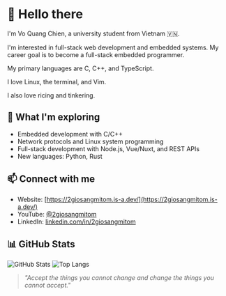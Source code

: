 # 👋 Hello there

I'm Vo Quang Chien, a university student from Vietnam 🇻🇳.

I'm interested in full-stack web development and embedded systems. My career goal is to become a full-stack embedded programmer.

My primary languages are C, C++, and TypeScript.

I love Linux, the terminal, and Vim.

I also love ricing and tinkering.

## 🧠 What I'm exploring

- Embedded development with C/C++
- Network protocols and Linux system programming
- Full-stack development with Node.js, Vue/Nuxt, and REST APIs
- New languages: Python, Rust

## 📫 Connect with me

- Website: [https://2giosangmitom.is-a.dev/](https://2giosangmitom.is-a.dev/)
- YouTube: [@2giosangmitom](https://www.youtube.com/@2giosangmitom)
- LinkedIn: [linkedin.com/in/2giosangmitom](https://www.linkedin.com/in/2giosangmitom/)

## 📊 GitHub Stats

![GitHub Stats](https://github-readme-stats.vercel.app/api?username=2giosangmitom&show_icons=true&theme=radical&hide_border=true&rank_icon=github)
![Top Langs](https://github-readme-stats.vercel.app/api/top-langs/?username=2giosangmitom&layout=compact&langs_count=10&theme=radical&hide_border=true&hide=just,dockerfile,vim%20script,nix)

> _"Accept the things you cannot change and change the things you cannot accept."_
